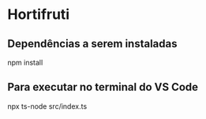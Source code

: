 # Hortifruti

## Dependências a serem instaladas

npm install

## Para executar no terminal do VS Code

npx ts-node src/index.ts
